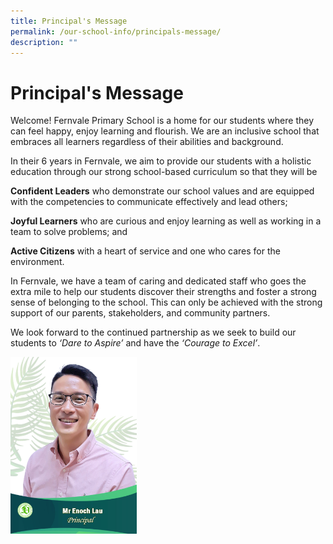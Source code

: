 ```yaml
---
title: Principal's Message
permalink: /our-school-info/principals-message/
description: ""
---
```

# Principal's Message

Welcome! Fernvale Primary School is a home for our students where they can feel happy, enjoy learning and flourish. We are an inclusive school that embraces all learners regardless of their abilities and background.

In their 6 years in Fernvale, we aim to provide our students with a holistic education through our strong school-based curriculum so that they will be

**Confident Leaders** who demonstrate our school values and are equipped with the competencies to communicate effectively and lead others;

**Joyful Learners** who are curious and enjoy learning as well as working in a team to solve problems; and 

**Active Citizens** with a heart of service and one who cares for the environment.

In Fernvale, we have a team of caring and dedicated staff who goes the extra mile to help our students discover their strengths and foster a strong sense of belonging to the school. This can only be achieved with the strong support of our parents, stakeholders, and community partners.

We look forward to the continued partnership as we seek to build our students to _‘Dare to Aspire’_ and have the _‘Courage to Excel’_.

  

<img style="width: 40%;" src="/images/Mr%20Enoch%20Lau_Fernvale.jpg" />